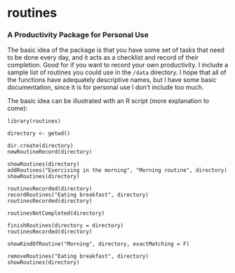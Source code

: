 # routines
### A Productivity Package for Personal Use

The basic idea of the package is that you have some set of tasks that need to be done every day, and it acts as a checklist and record of their completion.  Good for if you want to record your own productivity.  I include a sample list of routines you could use in the `/data` directory.  I hope that all of the functions have adequately descriptive names, but I have some basic documentation, since it is for personal use I don't include too much.

The basic idea can be illustrated with an R script (more explanation to come):

```
library(routines)

directory <- getwd()

dir.create(directory)
newRoutineRecord(directory)

showRoutines(directory)
addRoutines("Exercising in the morning", "Morning routine", directory)
showRoutines(directory)

routinesRecorded(directory)
recordRoutines("Eating breakfast", directory)
routinesRecorded(directory)

routinesNotCompleted(directory)

finishRoutines(directory = directory)
routinesRecorded(directory)

showKindOfRoutine("Morning", directory, exactMatching = F)

removeRoutines("Eating breakfast", directory)
showRoutines(directory)
```
